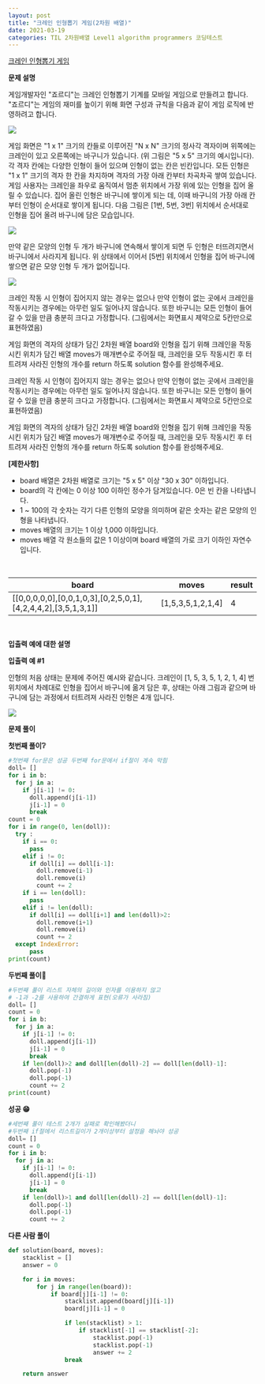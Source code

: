 ```yaml
---
layout: post
title: "크레인 인형뽑기 게임(2차원 배열)"
date: 2021-03-19
categories: TIL 2차원배열 Level1 algorithm programmers 코딩테스트
---
```


[크레인 인형뽑기 게임](https://programmers.co.kr/learn/courses/30/lessons/64061)

**문제 설명**

게임개발자인 "죠르디"는 크레인 인형뽑기 기계를 모바일 게임으로 만들려고 합니다.
"죠르디"는 게임의 재미를 높이기 위해 화면 구성과 규칙을 다음과 같이 게임 로직에 반영하려고 합니다.

![](https://images.velog.io/images/action2thefuture/post/d0a21a47-4f54-465f-ae59-dd410a5bbdb3/1.png)

게임 화면은 "1 x 1" 크기의 칸들로 이루어진 "N x N" 크기의 정사각 격자이며 위쪽에는 크레인이 있고 오른쪽에는 바구니가 있습니다. (위 그림은 "5 x 5" 크기의 예시입니다). 각 격자 칸에는 다양한 인형이 들어 있으며 인형이 없는 칸은 빈칸입니다. 모든 인형은 "1 x 1" 크기의 격자 한 칸을 차지하며 격자의 가장 아래 칸부터 차곡차곡 쌓여 있습니다. 게임 사용자는 크레인을 좌우로 움직여서 멈춘 위치에서 가장 위에 있는 인형을 집어 올릴 수 있습니다. 집어 올린 인형은 바구니에 쌓이게 되는 데, 이때 바구니의 가장 아래 칸부터 인형이 순서대로 쌓이게 됩니다. 다음 그림은 [1번, 5번, 3번] 위치에서 순서대로 인형을 집어 올려 바구니에 담은 모습입니다.

![](https://images.velog.io/images/action2thefuture/post/3471018a-cc17-42d5-98ad-6eb5992bfabb/2.png)

만약 같은 모양의 인형 두 개가 바구니에 연속해서 쌓이게 되면 두 인형은 터뜨려지면서 바구니에서 사라지게 됩니다. 위 상태에서 이어서 [5번] 위치에서 인형을 집어 바구니에 쌓으면 같은 모양 인형 두 개가 없어집니다.

![](https://images.velog.io/images/action2thefuture/post/eac01ccc-db03-4de4-8496-81f1c9ff9868/3.gif)

크레인 작동 시 인형이 집어지지 않는 경우는 없으나 만약 인형이 없는 곳에서 크레인을 작동시키는 경우에는 아무런 일도 일어나지 않습니다. 또한 바구니는 모든 인형이 들어갈 수 있을 만큼 충분히 크다고 가정합니다. (그림에서는 화면표시 제약으로 5칸만으로 표현하였음)

게임 화면의 격자의 상태가 담긴 2차원 배열 board와 인형을 집기 위해 크레인을 작동시킨 위치가 담긴 배열 moves가 매개변수로 주어질 때, 크레인을 모두 작동시킨 후 터트려져 사라진 인형의 개수를 return 하도록 solution 함수를 완성해주세요.

크레인 작동 시 인형이 집어지지 않는 경우는 없으나 만약 인형이 없는 곳에서 크레인을 작동시키는 경우에는 아무런 일도 일어나지 않습니다. 또한 바구니는 모든 인형이 들어갈 수 있을 만큼 충분히 크다고 가정합니다. (그림에서는 화면표시 제약으로 5칸만으로 표현하였음)

게임 화면의 격자의 상태가 담긴 2차원 배열 board와 인형을 집기 위해 크레인을 작동시킨 위치가 담긴 배열 moves가 매개변수로 주어질 때, 크레인을 모두 작동시킨 후 터트려져 사라진 인형의 개수를 return 하도록 solution 함수를 완성해주세요.

**[제한사항]**

- board 배열은 2차원 배열로 크기는 "5 x 5" 이상 "30 x 30" 이하입니다.
- board의 각 칸에는 0 이상 100 이하인 정수가 담겨있습니다.
  0은 빈 칸을 나타냅니다.
- 1 ~ 100의 각 숫자는 각기 다른 인형의 모양을 의미하며 같은 숫자는 같은 모양의 인형을 나타냅니다.
- moves 배열의 크기는 1 이상 1,000 이하입니다.
- moves 배열 각 원소들의 값은 1 이상이며 board 배열의 가로 크기 이하인 자연수입니다.

<br>

| board                                                         | moves             | result |
| ------------------------------------------------------------- | ----------------- | ------ |
| [[0,0,0,0,0],[0,0,1,0,3],[0,2,5,0,1],[4,2,4,4,2],[3,5,1,3,1]] | [1,5,3,5,1,2,1,4] | 4      |

<br>

**입출력 예에 대한 설명**

**입출력 예 #1**

인형의 처음 상태는 문제에 주어진 예시와 같습니다. 크레인이 [1, 5, 3, 5, 1, 2, 1, 4] 번 위치에서 차례대로 인형을 집어서 바구니에 옮겨 담은 후, 상태는 아래 그림과 같으며 바구니에 담는 과정에서 터트려져 사라진 인형은 4개 입니다.

![](https://images.velog.io/images/action2thefuture/post/7cdf0f24-9521-4207-8650-4207e84a174f/4.jpg)

**문제 풀이**

**첫번째 풀이❔**

```python
#첫번째 for문은 성공 두번째 for문에서 if절이 계속 막힘
doll= []
for i in b:
  for j in a:
    if j[i-1] != 0:
      doll.append(j[i-1])
      j[i-1] = 0
      break
count = 0
for i in range(0, len(doll)):
  try :
    if i == 0:
      pass
    elif i != 0:
      if doll[i] == doll[i-1]:
        doll.remove(i-1)
        doll.remove(i)
        count += 2
    if i == len(doll):
      pass
    elif i != len(doll):
      if doll[i] == doll[i+1] and len(doll)>2:
        doll.remove(i+1)
        doll.remove(i)
        count += 2
  except IndexError:
      pass
print(count)
```

**두번째 풀이🥴**

```python
#두번째 풀이 리스트 자체의 길이와 인자를 이용하지 않고
# -1과 -2를 사용하여 간결하게 표현(오류가 사라짐)
doll= []
count = 0
for i in b:
  for j in a:
    if j[i-1] != 0:
      doll.append(j[i-1])
      j[i-1] = 0
      break
    if len(doll)>2 and doll[len(doll)-2] == doll[len(doll)-1]:
      doll.pop(-1)
      doll.pop(-1)
      count += 2
print(count)
```

**성공 😁**

```python
#세번째 풀이 테스트 2개가 실패로 확인해봤더니
#두번째 if절에서 리스트길이가 2개이상부터 설정을 해놔야 성공
doll= []
count = 0
for i in b:
  for j in a:
    if j[i-1] != 0:
      doll.append(j[i-1])
      j[i-1] = 0
      break
    if len(doll)>1 and doll[len(doll)-2] == doll[len(doll)-1]:
      doll.pop(-1)
      doll.pop(-1)
      count += 2
```

**다른 사람 풀이**

```python
def solution(board, moves):
    stacklist = []
    answer = 0

    for i in moves:
        for j in range(len(board)):
            if board[j][i-1] != 0:
                stacklist.append(board[j][i-1])
                board[j][i-1] = 0

                if len(stacklist) > 1:
                    if stacklist[-1] == stacklist[-2]:
                        stacklist.pop(-1)
                        stacklist.pop(-1)
                        answer += 2
                break

    return answer
```

